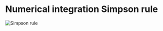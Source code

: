 # Numerical integration Simpson rule

![Simpson rule](https://upload.wikimedia.org/wikipedia/commons/5/50/Integration_simpson.png)


